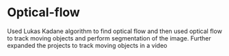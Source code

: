# Optical-flow
Used Lukas Kadane algorithm to find optical flow and then used optical flow to track moving objects and perform segmentation of the image. Further expanded the projects to track moving objects in a video 

